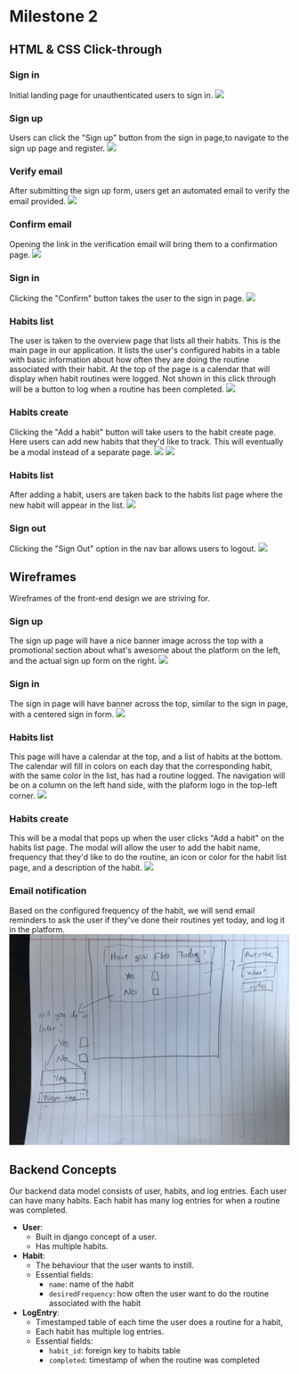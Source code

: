 # Milestone 2

## HTML & CSS Click-through

### Sign in
Initial landing page for unauthenticated users to sign in.
![](https://raw.githubusercontent.com/habitfarm/habitfarm/master/milestones/img/clickthrough/1_signin.jpg)

### Sign up
Users can click the "Sign up" button from the sign in page,to navigate 
to the sign up page and register.
![](https://raw.githubusercontent.com/habitfarm/habitfarm/master/milestones/img/clickthrough/2_signup.jpg)

### Verify email 
After submitting the sign up form, users get an automated email to verify
the email provided.
![](https://raw.githubusercontent.com/habitfarm/habitfarm/master/milestones/img/clickthrough/3_verify_email.jpg)

### Confirm email 
Opening the link in the verification email will bring them to a confirmation
page.
![](https://raw.githubusercontent.com/habitfarm/habitfarm/master/milestones/img/clickthrough/4_confirm_email.jpg)

### Sign in
Clicking the "Confirm" button takes the user to the sign in page.
![](https://raw.githubusercontent.com/habitfarm/habitfarm/master/milestones/img/clickthrough/5_signin.jpg)

### Habits list
The user is taken to the overview page that lists all their habits.
This is the main page in our application. It lists the user's configured
habits in a table with basic information about how often they are doing the 
routine associated with their habit. At the top of the page is a calendar that
will display when habit routines were logged. Not shown in this click through
will be a button to log when a routine has been completed.
![](https://raw.githubusercontent.com/habitfarm/habitfarm/master/milestones/img/clickthrough/6_habits_list.jpg)

### Habits create
Clicking the "Add a habit" button will take users to the habit create page. 
Here users can add new habits that they'd like to track. This will eventually 
be a modal instead of a separate page.
![](https://raw.githubusercontent.com/habitfarm/habitfarm/master/milestones/img/clickthrough/7_habits_create.jpg)
![](https://raw.githubusercontent.com/habitfarm/habitfarm/master/milestones/img/clickthrough/8_habits_create.jpg)

### Habits list
After adding a habit, users are taken back to the habits list page where the
new habit will appear in the list.
![](https://raw.githubusercontent.com/habitfarm/habitfarm/master/milestones/img/clickthrough/9_habits_list.jpg)

### Sign out
Clicking the "Sign Out" option in the nav bar allows users to logout.
![](https://raw.githubusercontent.com/habitfarm/habitfarm/master/milestones/img/clickthrough/10_signout.jpg)

## Wireframes
Wireframes of the front-end design we are striving for.

### Sign up
The sign up page will have a nice banner image across the top with a
promotional section about what's awesome about the platform on the left, and 
the actual sign up form on the right.
![](https://raw.githubusercontent.com/habitfarm/habitfarm/master/milestones/wireframe/sign_up.jpg)

### Sign in
The sign in page will have banner across the top, similar to the sign in page,
with a centered sign in form.
![](https://raw.githubusercontent.com/habitfarm/habitfarm/master/milestones/img/sign_in.jpg)

### Habits list
This page will have a calendar at the top, and a list of habits at the bottom.
The calendar will fill in colors on each day that the corresponding habit,
with the same color in the list, has had a routine logged. The navigation will
be on a column on the left hand side, with the plaform logo in the top-left
corner.
![](https://raw.githubusercontent.com/habitfarm/habitfarm/master/milestones/wireframe/habits_list.jpg)

### Habits create
This will be a modal that pops up when the user clicks "Add a habit" on the
habits list page. The modal will allow the user to add the 
habit name, frequency that they'd like to do the routine, an icon
or color for the habit list page,
and a description of the habit.
![](https://raw.githubusercontent.com/habitfarm/habitfarm/master/milestones/wireframe/habits_create.jpg)

### Email notification
Based on the configured frequency of the habit, we will send email reminders
to ask the user if they've done their routines yet today, and log it in the
platform.
![](https://raw.githubusercontent.com/habitfarm/habitfarm/master/milestones/wireframe/email_notification.jpg)

## Backend Concepts
Our backend data model consists of user, habits, and log entries. Each user
can have many habits. Each habit has many log entries for when a routine was
completed.
* __User__:
    * Built in django concept of a user.
    * Has multiple habits.
* __Habit__:
    * The behaviour that the user wants to instill.
    * Essential fields:
        * `name`: name of the habit
        * `desiredFrequency`: how often the user want to do the routine associated with the habit
* __LogEntry__:
    * Timestamped table of each time the user does a routine for a habit,
    * Each habit has multiple log entries.
    * Essential fields:
        * `habit_id`: foreign key to habits table
        * `completed`: timestamp of when the routine was completed

